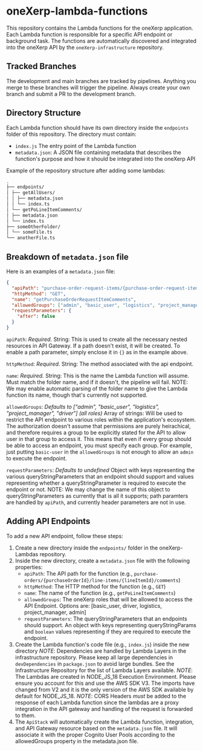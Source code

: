 # oneXerp-lambda-functions

This repository contains the Lambda functions for the oneXerp application. Each Lambda function is responsible for a specific API endpoint or background task. The functions are automatically discovered and integrated into the oneXerp API by the `oneXerp-infrastructure` repository.

## Tracked Branches

The development and main branches are tracked by pipelines. Anything you merge to these branches will trigger the pipeline. Always create your own branch and submit a PR to the development branch.

## Directory Structure

Each Lambda function should have its own directory inside the `endpoints` folder of this repository. The directory must contain:

- `index.js` The entry point of the Lambda function
- `metadata.json`: A JSON file containing metadata that describes the function's purpose and how it should be integrated into the oneXerp API

Example of the repository structure after adding some lambdas:

```md
.
├── endpoints/
│ ├── getAllUsers/
│ │ ├── metadata.json
│ │ └── index.ts
│ └── getPoLineItemComments/
│ ├── metadata.json
│ └── index.ts
├── someOtherFolder/
│ └── someFile.ts
└── anotherFile.ts
```

## Breakdown of `metadata.json` file

Here is an examples of a `metadata.json` file:

```json
{
  "apiPath": "purchase-order-request-items/{purchase-order-request-item-id}/comments",
  "httpMethod": "GET",
  "name": "getPurchaseOrderRequestItemComments",
  "allowedGroups": ["admin", "basic_user", "logistics", "project_manager", "driver"],
  "requestParameters": {
    "after": false
  }
}
```

`apiPath`: *Required.* String: This is used to create all the necessary nested resources in API Gateway. If a path doesn't exist, it will be created. To enable a path parameter, simply enclose it in `{}` as in the example above.

`httpMethod`: *Required.* String: The method associated with the api endpoint.

`name`: *Required.* String: This is the name the Lambda function will assume. Must match the folder name, and if it doesn't, the pipeline will fail. NOTE: We may enable automatic parsing of the folder name to give the Lambda function its name, though that's currently not supported.

`allowedGroups`: *Defaults to ["admin", "basic_user", "logistics", "project_manager", "driver"] (all roles)* Array of strings: Will be used to restrict the API endpoint to various roles within the application's ecosystem. The authorization doesn't assume that permissions are purely heirachical, and therefore requires a group to be explicitly stated for the API to allow user in that group to access it. This means that even if every group should be able to access an endpoint, you must specify each group. For example, just putting `basic-user` in the `allowedGroups` is not enough to allow an `admin` to execute the endpoint.

`requestParameters`: *Defaults to undefined* Object with keys representing the various queryStringParameters that an endpoint should support and values representing whether a queryStringParameter is required to execute the endpoint or not. NOTE: We may change the name of this object to queryStringParameters as currently that is all it supports; path paramters are handled by `apiPath`, and currently header parameters are not in use.

## Adding API Endpoints

To add a new API endpoint, follow these steps:

1. Create a new directory inside the `endpoints/` folder in the oneXerp-Lambdas repository.
2. Inside the new directory, create a `metadata.json` file with the following properties:
   - `apiPath`: The API path for the function (e.g., `purchase-orders/{purchaseOrderId}/line-items/{lineItemId}/comments`)
   - `httpMethod`: The HTTP method for the function (e.g., `GET`)
   - `name`: The name of the function (e.g., `getPoLineItemComments`)
   - `allowedGroups`: The oneXerp roles that will be allowed to access the API Endpoint. Options are: [basic_user, driver, logistics, project_manager, admin]
   - `requestParameters`: The queryStringParameters that an endpoints should support. An object with keys representing queryStringParams and `boolean` values representing if they are required to execute the endpoint.
3. Create the Lambda function's code file (e.g., `index.js`) inside the new directory
      *NOTE*: Dependencies are handled by Lambda Layers in the infrastructure repository. Please keep all large dependencies in `devDependencies` in `package.json` to avoid large bundles. See the Infrastructure Repository for the list of Lambda Layers available.
      *NOTE*: The Lambdas are created in NODE_JS_18 Execution Environment. Please ensure you account for this and use the AWS SDK V3. The imports have changed from V2 and it is the only version of the AWS SDK available by default for NODE_JS_18.
      *NOTE*: CORS Headers *must* be added to the response of each Lambda function since the lambdas are a proxy integration in the API gateway and handling of the request is forwarded to them.
4. The `ApiStack` will automatically create the Lambda function, integration, and API Gateway resource based on the `metadata.json` file. It will associate it with the proper Cognito User Pools according to the allowedGroups property in the metadata.json file.
